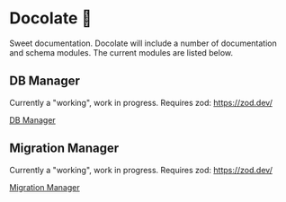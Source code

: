 # Docolate 🍫
Sweet documentation. Docolate will include a number of documentation and schema modules. The current modules are listed below.
## DB Manager
Currently a "working", work in progress. Requires zod: https://zod.dev/

[DB Manager](src/db-manager/README.md) 

## Migration Manager
Currently a "working", work in progress. Requires zod: https://zod.dev/

[Migration Manager](src/migration-manager/README.md) 
